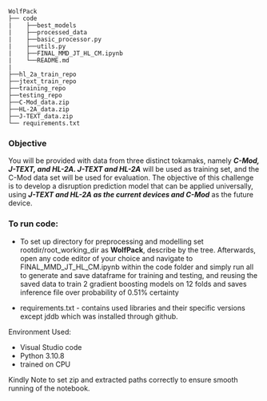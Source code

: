 
```
WolfPack
├── code
|    ├──best_models
|    ├──processed_data
|    ├──basic_processor.py
|    ├──utils.py
|    ├──FINAL_MMD_JT_HL_CM.ipynb
|    └──README.md
|
├──hl_2a_train_repo
├──jtext_train_repo
├──training_repo
├──testing_repo
├──C-Mod_data.zip
├──HL-2A_data.zip
├──J-TEXT_data.zip
└── requirements.txt
```

### Objective
You will be provided with data from three distinct tokamaks, namely ***C-Mod, J-TEXT, and HL-2A. J-TEXT and HL-2A*** will be used as training set, and the C-Mod data set will be used for evaluation. The objective of this challenge is to develop a disruption prediction model that can be applied universally, using ***J-TEXT and HL-2A as the current devices and C-Mod*** as the future device.

### To run code:
- To set up directory for preprocessing and modelling set rootdir/root_working_dir as **WolfPack**, describe by the tree. Afterwards, open any code editor of your choice and navigate to FINAL_MMD_JT_HL_CM.ipynb within the code folder and simply run all to generate and save dataframe for training and testing, and reusing the saved data to train 2 gradient boosting models on 12 folds and saves inference file over probability of 0.51% certainty

- requirements.txt - contains used libraries and their specific versions except jddb which was installed through github.

Environment Used: 
- Visual Studio code
- Python 3.10.8
- trained on CPU

Kindly Note to set zip and extracted paths correctly to ensure smooth running of the notebook.
